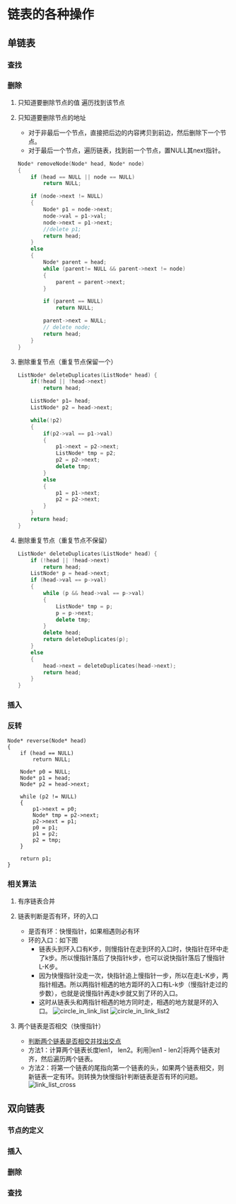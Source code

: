 # 链表的各种操作

## 单链表
### 查找
### 删除
1. 只知道要删除节点的值
遍历找到该节点
2. 只知道要删除节点的地址
    * 对于非最后一个节点，直接把后边的内容拷贝到前边，然后删除下一个节点。
    * 对于最后一个节点，遍历链表，找到前一个节点，置NULL其next指针。
    ```cpp
    Node* removeNode(Node* head, Node* node)
    {
        if (head == NULL || node == NULL)
            return NULL;

        if (node->next != NULL)
        {
            Node* p1 = node->next;
            node->val = p1->val;
            node->next = p1->next;
            //delete p1;
            return head;
        }
        else
        {
            Node* parent = head;
            while (parent!= NULL && parent->next != node)
            {
                parent = parent->next;
            }

            if (parent == NULL)
                return NULL;

            parent->next = NULL;
            // delete node;
            return head;
        }
    }
    ```

3. 删除重复节点（重复节点保留一个）
    ```cpp
    ListNode* deleteDuplicates(ListNode* head) {
        if(!head || !head->next)
            return head;

        ListNode* p1= head;
        ListNode* p2 = head->next;

        while(!p2)
        {
            if(p2->val == p1->val)
            {
                p1->next = p2->next;
                ListNode* tmp = p2;
                p2 = p2->next;
                delete tmp;
            }
            else
            {
                p1 = p1->next;
                p2 = p2->next;
            }
        }
        return head;
    }
    ```

4. 删除重复节点（重复节点不保留）
    ```cpp
    ListNode* deleteDuplicates(ListNode* head) {
        if (!head || !head->next)
            return head;
        ListNode* p = head->next;
        if (head->val == p->val)
        {
            while (p && head->val == p->val)
            {
                ListNode* tmp = p;
                p = p->next;
                delete tmp;
            }
            delete head;
            return deleteDuplicates(p);
        }
        else
        {
            head->next = deleteDuplicates(head->next);
            return head;
        }
    }
    ```

### 插入
### 反转
```
Node* reverse(Node* head)
{
    if (head == NULL)
        return NULL;

    Node* p0 = NULL;
    Node* p1 = head;
    Node* p2 = head->next;

    while (p2 != NULL)
    {
        p1->next = p0;
        Node* tmp = p2->next;
        p2->next = p1;
        p0 = p1;
        p1 = p2;
        p2 = tmp;
    }

    return p1;
}
```

### 相关算法
1. 有序链表合并
2. 链表判断是否有环，环的入口
    * 是否有环：快慢指针，如果相遇则必有环
    * 环的入口：如下图
        + 链表头到环入口有K步，则慢指针在走到环的入口时，快指针在环中走了k步。所以慢指针落后了快指针k步，也可以说快指针落后了慢指针L-K步。
        + 因为快慢指针没走一次，快指针追上慢指针一步，所以在走L-K步，两指针相遇。所以两指针相遇的地方距环的入口有L-k步（慢指针走过的步数），也就是说慢指针再走k步就又到了环的入口。
        + 这时从链表头和两指针相遇的地方同时走，相遇的地方就是环的入口。
    ![circle_in_link_list](http://7xnluw.com1.z0.glb.clouddn.com/algorithm/circle_in_link_list.png)
    ![circle_in_link_list2](http://7xnluw.com1.z0.glb.clouddn.com/algorithm/circle_in_link_list2.png)



3. 两个链表是否相交（快慢指针）
    * [判断两个链表是否相交并找出交点](http://blog.csdn.net/jiqiren007/article/details/6572685)
    * 方法1：计算两个链表长度len1， len2。利用|len1 - len2|将两个链表对齐，然后遍历两个链表。
    * 方法2：将第一个链表的尾指向第一个链表的头，如果两个链表相交，则新链表一定有环。则转换为快慢指针判断链表是否有环的问题。
    ![link_list_cross](http://7xnluw.com1.z0.glb.clouddn.com/algorithm/link_list_cross.gif)


## 双向链表
### 节点的定义
### 插入
### 删除
### 查找
